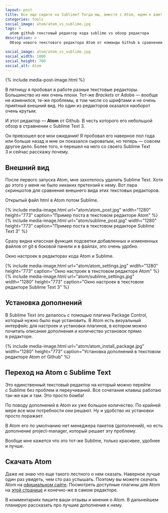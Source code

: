 ```yaml
---
layout: post
title: Все еще сидите на Sublime? Тогда мы, вместе с Atom, идем к вам!
categories: tools
social_image: atom/atom_vs_sublime.jpg
tags: >
  atom github текстовый редактор кода sublime vs обзор редактора
description: >
  Обзор нового текстового редактора Atom от команды Github в сравнении c Sublime Text 3. Atom vs Sublime.

social_image: atom/atom_vs_sublime.jpg
social_width: 1000
social_height: 700
social_alt: Atom
---
```


{% include media-post-image.html %}

В пятницу я пробовал в работе разные текстовые редакторы. Большинство из них очень плохи. Тот-же _Brackets_ от Adobe — вообще не изменился, те-же проблемы, в том числе со шрифтами и не очень приятный внешний вид. Но один из редакторов оказался наоборот очень крутым.

И этот редактор — **Atom** от Github. В честь которого его небольшой обзор в стравнении с Sublime Text 3.

Он превзошел все мои ожидания! Я пробовал его наверное пол года или больше назад и мне он показался сыроватым, но теперь — совсем другое дело. Более того, я перешел на него со своего Sublime Text 3 и сейчас расскажу почему.

## Внешний вид
После первого запуска Atom, мне захотелось удалить Sublime Text. Хотя до этого у меня не было никаких претензий к нему. Вот пара скриншотов для сравнения внешнего вида этих текстовых редакторов.

Открытый файл html в Atom потом Sublime.

<div class="full-width clearfix">
	<div class="column-50">
		{%
			include media-image.html
			url="atom/atom_post.jpg"
			width="1280"
			height="773"
			caption="Пример поста в текстовом редакторе Atom"
		%}
	</div>
	<div class="column-50">
		{%
			include media-image.html
			url="atom/sublime_post.jpg"
			width="1280"
			height="773"
			caption="Пример поста в текстовом редакторе Sublime Text 3"
		%}
	</div>
</div>

Сразу видна классная функция подсветки добавленных и измененных файлов от git в боковой панели и в файлах, это очень удобно.

Окно настроек в редакторах кода Atom и Sublime.

<div class="full-width clearfix">
	<div class="column-50">
		{%
			include media-image.html
			url="atom/atom_settings.jpg"
			width="1280"
			height="773"
			caption="Окно настроек в текстовом редакторе Atom"
		%}
	</div>
	<div class="column-50">
		{%
			include media-image.html
			url="atom/sublime_settings.jpg"
			width="1280"
			height="773"
			caption="Окно настроек в текстовом редакторе Sublime Text 3"
		%}
	</div>
</div>

## Установка дополнений
В Sublime Text это делалось с помощью плагина Package Control, который нужно было еще установить.
В Atom есть визуальный интерфейс для настроек и установки плагинов, в котором можно почитать описание дополнения и количество установок прямо в редакторе.

{%
	include media-image.html
	url="atom/atom_install_package.jpg"
	width="1280"
	height="773"
	caption="Установка дополнений в текстовом редакторе Atom от Github"
%}

## Переход на Atom c Sublime Text
Это единственный текстовый редактор на который можно перейти с Sublime без проблем и переучиваний. Все сочетания клавиш работаю так-же как и там. Это просто бомба!

По поводу дополнений в Atom их уже большое количество. По крайней мере все мои потребности они решают. Ну и удобство их установки просто поражает.

В Atom его по умолчанию нет менеджера пакетов (дополнений), но есть дополнение project-manager, который решает эту проблему.

Вообще мне кажется что это тот-же Sublime, только красивее, удобнее и лучше.

## Скачать Atom
Даже не знаю что еще такого лестного о нем сказать. Наверное лучше один раз увидеть, чем сто раз услышать. Поэтому вы можете скачать Atom на <a href="https://atom.io/">официальном сайте</a>. Посмотреть доступные плагины для Atom на <a href="https://atom.io/packages">этой странице</a> и конечно-же в самом редакторе.

В комментариях пишите ваши отзывы и мнения о Atom. В дальнейшем планирую рассказать про лучшие дополнения к нему.
